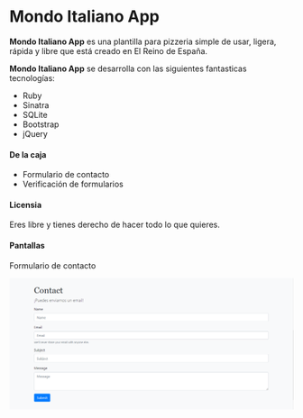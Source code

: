 # Mondo Italiano App

**Mondo Italiano App** es una plantilla para pizzeria simple de usar, ligera, rápida y libre que está creado en El Reino de España.

**Mondo Italiano App** se desarrolla con las siguientes fantasticas tecnologías:

* Ruby
* Sinatra
* SQLite
* Bootstrap
* jQuery

#### De la caja

* Formulario de contacto
* Verificación de formularios

#### Licensia

Eres libre y tienes derecho de hacer todo lo que quieres.

#### Pantallas

Formulario de contacto

![Formulario de contacto](screenshots/contact_form.png "Formulario de contacto")
